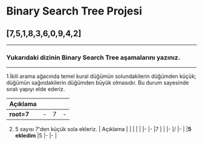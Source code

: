# Binary Search Tree Projesi

## [7,5,1,8,3,6,0,9,4,2] 
---
### Yukarıdaki dizinin Binary Search Tree aşamalarını yazınız.
---
1.İkili arama ağacında temel kural düğümün solundakilerin düğümden küçük; düğümün sağındakilerin düğümden büyük olmasıdır. Bu durum sayesinde sıralı yapıyı elde ederiz.

|   Açıklama    |  |  |  |
|--             |- |- |- |
|**root=7**     |- |7 |- |

2. 5 sayısı 7'den küçük sola ekleriz.
|   Açıklama    |  |  |  |
|               |- |- |7 |
|               |- |/ |- |
|**5 ekledim**  |5 |- |- |
